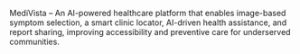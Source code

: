 MediVista – An AI-powered healthcare platform that enables image-based symptom selection, a smart clinic locator, AI-driven health assistance, and report sharing, improving accessibility and preventive care for underserved communities.
